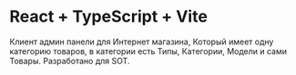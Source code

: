 # React + TypeScript + Vite

Клиент админ панели для Интернет магазина, Который имеет одну категорию товаров, в категории есть Типы, Категории, Модели и сами Товары. Разработано для SOT.
